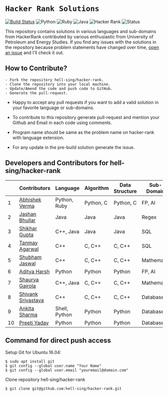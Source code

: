 # `Hacker Rank Solutions`

[![Build Status](https://travis-ci.org/boennemann/badges.svg?branch=master)](https://travis-ci.org/boennemann/badges) ![Python](https://img.shields.io/badge/python-3.x-blue.svg) ![Ruby](https://img.shields.io/badge/Uses-Ruby-yellow.svg) ![Java](https://img.shields.io/badge/Uses-Java-green.svg)
![Hacker Rank](https://img.shields.io/badge/hacker-rank-lightgrey.svg) ![Status](https://img.shields.io/badge/Status-Incomplete-yellowgreen.svg)

 This repository contains solutions in various languages and sub-domains from HackerRank contributed by various enthusiastic from University of Petroleum and Energy Studies. If you find any issues with the solutions in the repository because problem statements have changed over time, [open an issue](https://github.com/hell-sing/hacker-rank/issues) and I'll check it out.  

## How to Contribute?
```
- Fork the repository hell-sing/hacker-rank.
- Clone the repository into your local machine.
- Update/Amend the code and push code to GitHub.
- Generate the pull-request.
```

* Happy to accept any pull requests if you want to add a valid solution in your favorite language or sub-domains.

* To contribute to this repository generate pull-request and mention your Github and Email in each code using comments.

* Program name should be same as the problem name on hacker-rank with language extension.

* For any update in the pre-build solution generate the issue.

## Developers and Contributors for hell-sing/hacker-rank

|   | Contributors          |     Language    |  Algorithm  | Data Structure | Sub-Domain | Score | Badge |
|---|-----------------------|-----------------|-------------|----------------|------------|-------|-------|
| 1 |[Abhishek Verma][1]    |  Python, Ruby   |  Python, C  |  Python, C     |  FP, AI    |  54   |       |
| 2 |[Jashan Bhullar][2]    |  Java           |  Java       |  Java          |  Regex     |  42   |       |
| 3 |[Shikhar Gupta][3]     |  C++, Java      |  Java       |  Java          |   SQL      |  22   |       |
| 4 |[Tanmay Agarwal][4]    |  C++            |  C, C++     |  C, C++        |   SQL      |  20   |       |
| 5 |[Shubham Jaswal][5]    |  C++            |  C, C++     |  C, C++        | Mathematic |  55   |       |
| 6 |[Aditya Harsh][6]      |  Python         |  Python     |  Python        |  FP, AI    |       |       |
| 7 |[Shaurya Gairola][7]   |  C++, Java      |  C, C++     |  C, C++        | Mathematic |       |       |
| 8 |[Shivank Srivastava][8]|  C++            |  C, C++     |  C, C++        |  Database  |  9    |       |
| 9 |[Ankita Sharma][9]     |  Shell, Python  |  Python     |  Python        |  Database  |       |       |
|10 |[Preeti Yadav][10]     |  Python         |  Python     |  Python        |  Database  |       |       |

## Command for direct push access

Setup Git for Ubuntu 16.04:
```
$ sudo apt install git
$ git config --global user.name "Your Name"
$ git config --global user.email "youremail@domain.com"
```

Clone repository hell-sing/hacker-rank
```
$ git clone git@github.com:hell-sing/hacker-rank.git
```

[1]:https://github.com/hell-sing
[2]:https://github.com/jashanbhullar
[3]:https://github.com/shikhar-07
[4]:https://github.com/tanmayag8958
[5]:https://github.com/jaswal72
[6]:https://github.com/adityasiwan
[7]:https://github.com/shaurya9619
[8]:https://github.com/blindbluffer
[9]:https://github.com/ankita086
[10]:https://github.com/Preetiii
